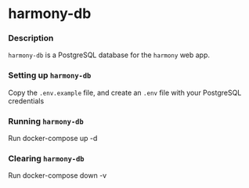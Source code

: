 # harmony-db

### Description
`harmony-db` is a PostgreSQL database for the `harmony` web app.

### Setting up `harmony-db`
Copy the `.env.example` file, and create an `.env` file
with your PostgreSQL credentials

### Running `harmony-db`
Run docker-compose up -d


### Clearing `harmony-db`
Run docker-compose down -v